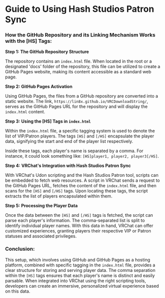 # Guide to Using Hash Studios Patron Sync

### How the GitHub Repository and its Linking Mechanism Works with the [HS] Tags:

**Step 1:** **The GitHub Repository Structure**

The repository contains an `index.html` file. When located in the root or a designated 'docs' folder of the repository, this file can be utilized to create a GitHub Pages website, making its content accessible as a standard web page.

**Step 2:** **GitHub Pages Activation**

Using GitHub Pages, the files from a GitHub repository are converted into a static website. The link, `https://lin8x.github.io/VRCDownloadString/`, serves as the GitHub Pages URL for the repository and will display the `index.html` content.

**Step 3:** **Using the [HS] Tags in `index.html`**

Within the `index.html` file, a specific tagging system is used to denote the list of VIP/Patron players. The tags `[HS]` and `[/HS]` encapsulate the player data, signifying the start and end of the player list respectively. 

Inside these tags, each player's name is separated by a comma. For instance, it could look something like: `[HS]player1, player2, player3[/HS]`.

**Step 4:** **VRChat's Integration with Hash Studios Patron Sync**

With VRChat's Udon scripting and the Hash Studios Patron tool, scripts can be embedded to fetch web resources. A script in VRChat sends a request to the GitHub Pages URL, fetches the content of the `index.html` file, and then scans for the `[HS]` and `[/HS]` tags. Upon locating these tags, the script extracts the list of players encapsulated within them.

**Step 5:** **Processing the Player Data**

Once the data between the `[HS]` and `[/HS]` tags is fetched, the script can parse each player's information. The comma-separated list is split to identify individual player names. With this data in hand, VRChat can offer customized experiences, granting players their respective VIP or Patron statuses and associated privileges.

### Conclusion:

This setup, which involves using GitHub and GitHub Pages as a hosting platform, combined with specific tagging in the `index.html` file, provides a clear structure for storing and serving player data. The comma separation within the `[HS]` tags ensures that each player's name is distinct and easily parsable. When integrated into VRChat using the right scripting tools, developers can create an immersive, personalized virtual experience based on this data.
